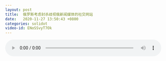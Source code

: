 ```yaml
---
layout: post
title:  俄罗斯考虑封杀歧视俄新闻媒体的社交网站
date:   2020-11-27 13:50:43 +0800
categories: solidot
video-id: ENoSSvyT7Ok
---
```


<audio id="youtube" style="width: 100%;" video-id="ENoSSvyT7Ok" controls></audio>

<script async type="text/javascript" src="/audio.js"></script>


